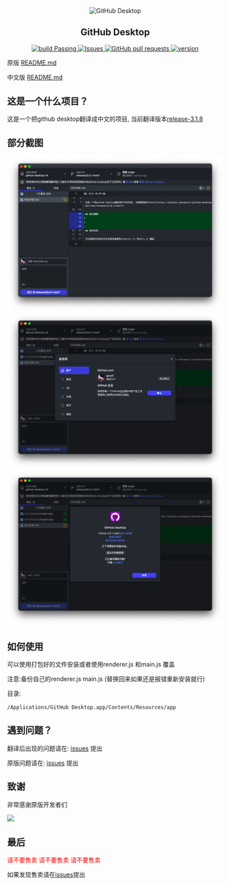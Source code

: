 <p align="center">
 <img width="100px" src="https://desktop.github.com/images/desktop-icon.svg" align="center" alt="GitHub Desktop" />
 <h2 align="center">GitHub Desktop</h2>
</p>
  <p align="center">
    <a href="https://github.com/gouzil/github-desktop-zh/actions">
      <img alt="build Passing" src="https://github.com/gouzil/github-desktop-zh/workflows/CI/badge.svg" />
    </a>
    <a href="https://github.com/gouzil/github-desktop-zh/issues">
      <img alt="Issues" src="https://img.shields.io/github/issues/gouzil/github-desktop-zh?color=0088ff" />
    </a>
    <a href="https://github.com/gouzil/github-desktop-zh/pulls">
      <img alt="GitHub pull requests" src="https://img.shields.io/github/issues-pr/gouzil/github-desktop-zh?color=0088ff" />
    </a>
    <a href="https://github.com/gouzil/github-desktop-zh/releases/tag/version-release-3.1.8">
      <img alt="version" src="https://img.shields.io/badge/version-3.1.8-blue" />
    </a>
  </p>

原版 [README.md](./Original-README-EN.md)

中文版 [README.md](./Original-README-ZH.md)

## 这是一个什么项目？

这是一个把github desktop翻译成中文的项目, 当前翻译版本[release-3.1.8](https://github.com/gouzil/github-desktop-zh/tree/release-3.1.8)

## 部分截图

<img src="docs/images/image1.png" height=50%/>
<img src="docs/images/image2.png" height=50%/>
<img src="docs/images/image3.png" height=50%/>

## 如何使用

可以使用打包好的文件安装或者使用renderer.js 和main.js 覆盖

注意:备份自己的renderer.js main.js (替换回来如果还是报错重新安装就行)

目录:
```bash
/Applications/GitHub Desktop.app/Contents/Resources/app
```

## 遇到问题？

翻译后出现的问题请在: [issues](https://github.com/gouzil/github-desktop-zh/issues) 提出

原版问题请在: [issues](https://github.com/desktop/desktop/issues) 提出

## 致谢

非常感谢原版开发者们

<a href="https://github.com/wechaty/python-wechaty/graphs/contributors">
  <img src="https://contrib.rocks/image?repo=wechaty/python-wechaty" />
</a>

## 最后

<font color="red"> 请不要售卖 </font>
<font color="red"> 请不要售卖 </font>
<font color="red"> 请不要售卖 </font>

如果发现售卖请在[issues](https://github.com/gouzil/github-desktop-zh/issues)提出
